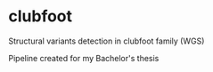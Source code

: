 # clubfoot
Structural variants detection in clubfoot family (WGS) 

Pipeline created for my Bachelor's thesis
